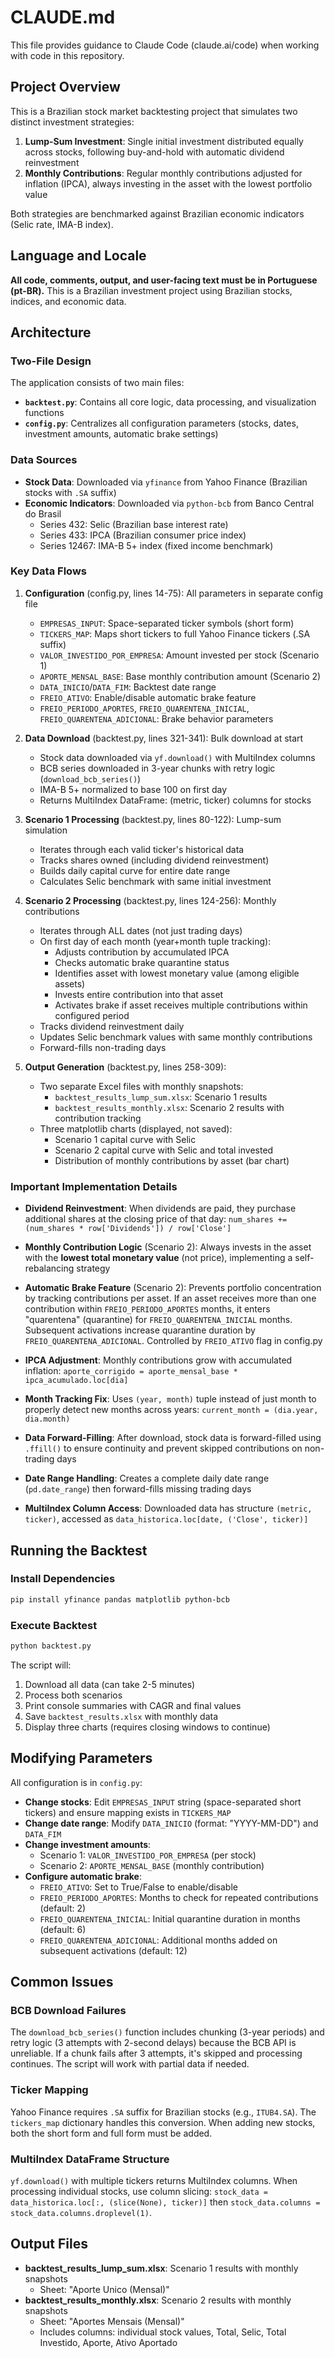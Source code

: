 # CLAUDE.md

This file provides guidance to Claude Code (claude.ai/code) when working with code in this repository.

## Project Overview

This is a Brazilian stock market backtesting project that simulates two distinct investment strategies:

1. **Lump-Sum Investment**: Single initial investment distributed equally across stocks, following buy-and-hold with automatic dividend reinvestment
2. **Monthly Contributions**: Regular monthly contributions adjusted for inflation (IPCA), always investing in the asset with the lowest portfolio value

Both strategies are benchmarked against Brazilian economic indicators (Selic rate, IMA-B index).

## Language and Locale

**All code, comments, output, and user-facing text must be in Portuguese (pt-BR).** This is a Brazilian investment project using Brazilian stocks, indices, and economic data.

## Architecture

### Two-File Design
The application consists of two main files:
- **`backtest.py`**: Contains all core logic, data processing, and visualization functions
- **`config.py`**: Centralizes all configuration parameters (stocks, dates, investment amounts, automatic brake settings)

### Data Sources
- **Stock Data**: Downloaded via `yfinance` from Yahoo Finance (Brazilian stocks with `.SA` suffix)
- **Economic Indicators**: Downloaded via `python-bcb` from Banco Central do Brasil
  - Series 432: Selic (Brazilian base interest rate)
  - Series 433: IPCA (Brazilian consumer price index)
  - Series 12467: IMA-B 5+ index (fixed income benchmark)

### Key Data Flows

1. **Configuration** (config.py, lines 14-75): All parameters in separate config file
   - `EMPRESAS_INPUT`: Space-separated ticker symbols (short form)
   - `TICKERS_MAP`: Maps short tickers to full Yahoo Finance tickers (.SA suffix)
   - `VALOR_INVESTIDO_POR_EMPRESA`: Amount invested per stock (Scenario 1)
   - `APORTE_MENSAL_BASE`: Base monthly contribution amount (Scenario 2)
   - `DATA_INICIO`/`DATA_FIM`: Backtest date range
   - `FREIO_ATIVO`: Enable/disable automatic brake feature
   - `FREIO_PERIODO_APORTES`, `FREIO_QUARENTENA_INICIAL`, `FREIO_QUARENTENA_ADICIONAL`: Brake behavior parameters

2. **Data Download** (backtest.py, lines 321-341): Bulk download at start
   - Stock data downloaded via `yf.download()` with MultiIndex columns
   - BCB series downloaded in 3-year chunks with retry logic (`download_bcb_series()`)
   - IMA-B 5+ normalized to base 100 on first day
   - Returns MultiIndex DataFrame: (metric, ticker) columns for stocks

3. **Scenario 1 Processing** (backtest.py, lines 80-122): Lump-sum simulation
   - Iterates through each valid ticker's historical data
   - Tracks shares owned (including dividend reinvestment)
   - Builds daily capital curve for entire date range
   - Calculates Selic benchmark with same initial investment

4. **Scenario 2 Processing** (backtest.py, lines 124-256): Monthly contributions
   - Iterates through ALL dates (not just trading days)
   - On first day of each month (year+month tuple tracking):
     - Adjusts contribution by accumulated IPCA
     - Checks automatic brake quarantine status
     - Identifies asset with lowest monetary value (among eligible assets)
     - Invests entire contribution into that asset
     - Activates brake if asset receives multiple contributions within configured period
   - Tracks dividend reinvestment daily
   - Updates Selic benchmark values with same monthly contributions
   - Forward-fills non-trading days

5. **Output Generation** (backtest.py, lines 258-309):
   - Two separate Excel files with monthly snapshots:
     - `backtest_results_lump_sum.xlsx`: Scenario 1 results
     - `backtest_results_monthly.xlsx`: Scenario 2 results with contribution tracking
   - Three matplotlib charts (displayed, not saved):
     - Scenario 1 capital curve with Selic
     - Scenario 2 capital curve with Selic and total invested
     - Distribution of monthly contributions by asset (bar chart)

### Important Implementation Details

- **Dividend Reinvestment**: When dividends are paid, they purchase additional shares at the closing price of that day: `num_shares += (num_shares * row['Dividends']) / row['Close']`

- **Monthly Contribution Logic** (Scenario 2): Always invests in the asset with the **lowest total monetary value** (not price), implementing a self-rebalancing strategy

- **Automatic Brake Feature** (Scenario 2): Prevents portfolio concentration by tracking contributions per asset. If an asset receives more than one contribution within `FREIO_PERIODO_APORTES` months, it enters "quarentena" (quarantine) for `FREIO_QUARENTENA_INICIAL` months. Subsequent activations increase quarantine duration by `FREIO_QUARENTENA_ADICIONAL`. Controlled by `FREIO_ATIVO` flag in config.py

- **IPCA Adjustment**: Monthly contributions grow with accumulated inflation: `aporte_corrigido = aporte_mensal_base * ipca_acumulado.loc[dia]`

- **Month Tracking Fix**: Uses `(year, month)` tuple instead of just month to properly detect new months across years: `current_month = (dia.year, dia.month)`

- **Data Forward-Filling**: After download, stock data is forward-filled using `.ffill()` to ensure continuity and prevent skipped contributions on non-trading days

- **Date Range Handling**: Creates a complete daily date range (`pd.date_range`) then forward-fills missing trading days

- **MultiIndex Column Access**: Downloaded data has structure `(metric, ticker)`, accessed as `data_historica.loc[date, ('Close', ticker)]`

## Running the Backtest

### Install Dependencies
```bash
pip install yfinance pandas matplotlib python-bcb
```

### Execute Backtest
```bash
python backtest.py
```

The script will:
1. Download all data (can take 2-5 minutes)
2. Process both scenarios
3. Print console summaries with CAGR and final values
4. Save `backtest_results.xlsx` with monthly data
5. Display three charts (requires closing windows to continue)

## Modifying Parameters

All configuration is in `config.py`:

- **Change stocks**: Edit `EMPRESAS_INPUT` string (space-separated short tickers) and ensure mapping exists in `TICKERS_MAP`
- **Change date range**: Modify `DATA_INICIO` (format: "YYYY-MM-DD") and `DATA_FIM`
- **Change investment amounts**:
  - Scenario 1: `VALOR_INVESTIDO_POR_EMPRESA` (per stock)
  - Scenario 2: `APORTE_MENSAL_BASE` (monthly contribution)
- **Configure automatic brake**:
  - `FREIO_ATIVO`: Set to True/False to enable/disable
  - `FREIO_PERIODO_APORTES`: Months to check for repeated contributions (default: 2)
  - `FREIO_QUARENTENA_INICIAL`: Initial quarantine duration in months (default: 6)
  - `FREIO_QUARENTENA_ADICIONAL`: Additional months added on subsequent activations (default: 12)

## Common Issues

### BCB Download Failures
The `download_bcb_series()` function includes chunking (3-year periods) and retry logic (3 attempts with 2-second delays) because the BCB API is unreliable. If a chunk fails after 3 attempts, it's skipped and processing continues. The script will work with partial data if needed.

### Ticker Mapping
Yahoo Finance requires `.SA` suffix for Brazilian stocks (e.g., `ITUB4.SA`). The `tickers_map` dictionary handles this conversion. When adding new stocks, both the short form and full form must be added.

### MultiIndex DataFrame Structure
`yf.download()` with multiple tickers returns MultiIndex columns. When processing individual stocks, use column slicing: `stock_data = data_historica.loc[:, (slice(None), ticker)]` then `stock_data.columns = stock_data.columns.droplevel(1)`.

## Output Files

- **backtest_results_lump_sum.xlsx**: Scenario 1 results with monthly snapshots
  - Sheet: "Aporte Unico (Mensal)"
- **backtest_results_monthly.xlsx**: Scenario 2 results with monthly snapshots
  - Sheet: "Aportes Mensais (Mensal)"
  - Includes columns: individual stock values, Total, Selic, Total Investido, Aporte, Ativo Aportado
